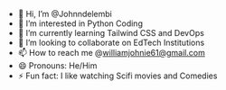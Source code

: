 - 👋 Hi, I’m @Johnndelembi
- 👀 I’m interested in Python Coding
- 🌱 I’m currently learning Tailwind CSS and DevOps
- 💞️ I’m looking to collaborate on EdTech Institutions
- 📫 How to reach me @williamjohnie61@gmail.com
- 😄 Pronouns: He/Him
- ⚡ Fun fact: I like watching Scifi movies and Comedies

<!---
Johnndelembi/Johnndelembi is a ✨ special ✨ repository because its `README.md` (this file) appears on your GitHub profile.
You can click the Preview link to take a look at your changes.
--->
